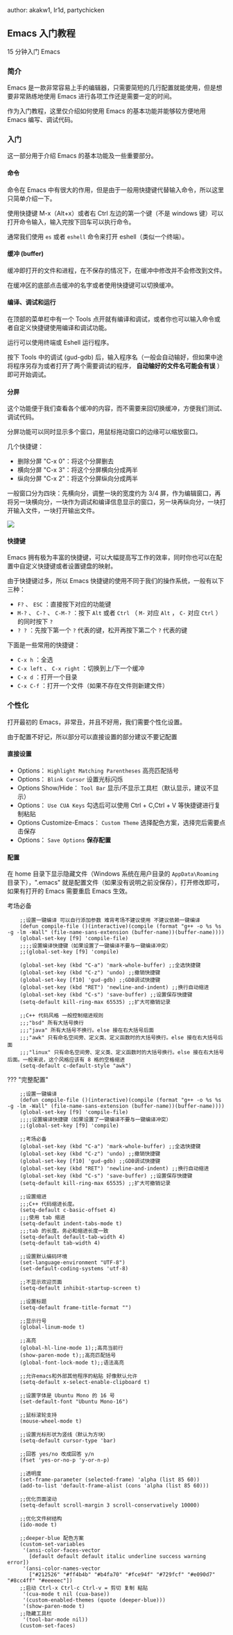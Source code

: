 author: akakw1, Ir1d, partychicken

## Emacs 入门教程

15 分钟入门 Emacs

### 简介

Emacs 是一款非常容易上手的编辑器，只需要简短的几行配置就能使用，但是想要非常熟练地使用 Emacs 进行各项工作还是需要一定的时间。

作为入门教程，这里仅介绍如何使用 Emacs 的基本功能并能够较方便地用 Emacs 编写、调试代码。

### 入门

这一部分用于介绍 Emacs 的基本功能及一些重要部分。

#### 命令

命令在 Emacs 中有很大的作用，但是由于一般用快捷键代替输入命令，所以这里只简单介绍一下。

使用快捷键 M-x（Alt+x）或者右 Ctrl 左边的第一个键（不是 windows 键）可以打开命令输入，输入完按下回车可以执行命令。

通常我们使用 `es` 或者 `eshell` 命令来打开 eshell（类似一个终端）。

#### 缓冲 (buffer)

缓冲即打开的文件和进程，在不保存的情况下，在缓冲中修改并不会修改到文件。

在缓冲区的底部点击缓冲的名字或者使用快捷键可以切换缓冲。

#### 编译、调试和运行

在顶部的菜单栏中有一个 Tools 点开就有编译和调试，或者你也可以输入命令或者自定义快捷键使用编译和调试功能。

运行可以使用终端或 Eshell 运行程序。

按下 Tools 中的调试 (gud-gdb) 后，输入程序名（一般会自动输好，但如果中途将程序另存为或者打开了两个需要调试的程序， **自动输好的文件名可能会有误** ）即可开始调试。

#### 分屏

这个功能便于我们查看各个缓冲的内容，而不需要来回切换缓冲，方便我们测试、调试代码。

分屏功能可以同时显示多个窗口，用鼠标拖动窗口的边缘可以缩放窗口。

几个快捷键：

-   删除分屏 "C-x 0"：将这个分屏删去
-   横向分屏 "C-x 3"：将这个分屏横向分成两半
-   纵向分屏 "C-x 2"：将这个分屏纵向分成两半

一般窗口分为四块：先横向分，调整一块的宽度约为 3/4 屏，作为编辑窗口，再将另一块横向分，一块作为调试和编译信息显示的窗口，另一块再纵向分，一块打开输入文件，一块打开输出文件。

![](./images/emacs.png)

#### 快捷键

Emacs 拥有极为丰富的快捷键，可以大幅提高写工作的效率，同时你也可以在配置中自定义快捷键或者设置键盘的映射。

由于快捷键过多，所以 Emacs 快捷键的使用不同于我们的操作系统，一般有以下三种：

-    `F?` 、 `ESC` ：直接按下对应的功能键
-    `M-?` 、 `C-?` 、 `C-M-?` ：按下 `Alt` 或者 `Ctrl` （ `M-` 对应 `Alt` ， `C-` 对应 `Ctrl` ）的同时按下 `?` 
-    `? ?` ：先按下第一个 `?` 代表的键，松开再按下第二个 `?` 代表的键

下面是一些常用的快捷键：

-    `C-x h` ：全选
-    `C-x left` 、 `C-x right` ：切换到上/下一个缓冲
-    `C-x d` ：打开一个目录
-    `C-x C-f` ：打开一个文件（如果不存在文件则新建文件）

### 个性化

打开最初的 Emacs，非常丑，并且不好用，我们需要个性化设置。

由于配置不好记，所以部分可以直接设置的部分建议不要记配置

#### 直接设置

-   Options： `Highlight Matching Parentheses` 高亮匹配括号
-   Options： `Blink Cursor` 设置光标闪烁
-   Options Show/Hide： `Tool Bar` 显示/不显示工具栏（默认显示，建议不显示）
-   Options： `Use CUA Keys` 勾选后可以使用 Ctrl + C,Ctrl + V 等快捷键进行复制粘贴
-   Options Customize-Emacs： `Custom Theme` 选择配色方案，选择完后需要点击保存
-   Options： `Save Options`  **保存配置** 

#### 配置

在 home 目录下显示隐藏文件（Windows 系统在用户目录的 `AppData\Roaming` 目录下），".emacs" 就是配置文件（如果没有说明之前没保存），打开修改即可，如果有打开的 Emacs 需要重启 Emacs 生效。

考场必备

```text
    ;;设置一键编译 可以自行添加参数 难背考场不建议使用 不建议依赖一键编译
    (defun compile-file ()(interactive)(compile (format "g++ -o %s %s -g -lm -Wall" (file-name-sans-extension (buffer-name))(buffer-name))))
    (global-set-key [f9] 'compile-file)
    ;;;;设置编译快捷键（如果设置了一键编译不要与一键编译冲突）
    ;;(global-set-key [f9] 'compile)

    (global-set-key (kbd "C-a") 'mark-whole-buffer) ;;全选快捷键
    (global-set-key (kbd "C-z") 'undo) ;;撤销快捷键
    (global-set-key [f10] 'gud-gdb) ;;GDB调试快捷键
    (global-set-key (kbd "RET") 'newline-and-indent) ;;换行自动缩进
    (global-set-key (kbd "C-s") 'save-buffer) ;;设置保存快捷键
    (setq-default kill-ring-max 65535) ;;扩大可撤销记录

    ;;C++ 代码风格 一般控制缩进规则
    ;;;"bsd" 所有大括号换行
    ;;;"java" 所有大括号不换行。else 接在右大括号后面
    ;;;"awk" 只有命名空间旁、定义类、定义函数时的大括号换行。else 接在右大括号后面
    ;;;"linux" 只有命名空间旁、定义类、定义函数时的大括号换行。else 接在右大括号后面。一般来说，这个风格应该有 8 格的空格缩进
    (setq-default c-default-style "awk")
```

??? "完整配置"

```text
    ;;设置一键编译
    (defun compile-file ()(interactive)(compile (format "g++ -o %s %s -g -lm -Wall" (file-name-sans-extension (buffer-name))(buffer-name))))
    (global-set-key [f9] 'compile-file)
    ;;;;设置编译快捷键（如果设置了一键编译不要与一键编译冲突）
    ;;(global-set-key [f9] 'compile)

    ;;考场必备
    (global-set-key (kbd "C-a") 'mark-whole-buffer) ;;全选快捷键
    (global-set-key (kbd "C-z") 'undo) ;;撤销快捷键
    (global-set-key [f10] 'gud-gdb) ;;GDB调试快捷键
    (global-set-key (kbd "RET") 'newline-and-indent) ;;换行自动缩进
    (global-set-key (kbd "C-s") 'save-buffer) ;;设置保存快捷键
    (setq-default kill-ring-max 65535) ;;扩大可撤销记录

    ;;设置缩进
    ;;;C++ 代码缩进长度。
    (setq-default c-basic-offset 4)
    ;;;使用 tab 缩进
    (setq-default indent-tabs-mode t)
    ;;;tab 的长度。务必和缩进长度一致
    (setq-default default-tab-width 4)
    (setq-default tab-width 4)

    ;;设置默认编码环境
    (set-language-environment "UTF-8")
    (set-default-coding-systems 'utf-8)

    ;;不显示欢迎页面
    (setq-default inhibit-startup-screen t)

    ;;设置标题
    (setq-default frame-title-format "")

    ;;显示行号
    (global-linum-mode t)

    ;;高亮
    (global-hl-line-mode 1);;高亮当前行
    (show-paren-mode t);;高亮匹配括号
    (global-font-lock-mode t);;语法高亮

    ;;允许emacs和外部其他程序的粘贴 好像默认允许
    (setq-default x-select-enable-clipboard t)

    ;;设置字体是 Ubuntu Mono 的 16 号
    (set-default-font "Ubuntu Mono-16")

    ;;鼠标滚轮支持
    (mouse-wheel-mode t)

    ;;设置光标形状为竖线（默认为方块）
    (setq-default cursor-type 'bar)

    ;;回答 yes/no 改成回答 y/n
    (fset 'yes-or-no-p 'y-or-n-p)

    ;;透明度
    (set-frame-parameter (selected-frame) 'alpha (list 85 60))
    (add-to-list 'default-frame-alist (cons 'alpha (list 85 60)))

    ;;优化页面滚动
    (setq-default scroll-margin 3 scroll-conservatively 10000)

    ;;优化文件树结构
    (ido-mode t)

    ;;deeper-blue 配色方案
    (custom-set-variables
     '(ansi-color-faces-vector
       [default default default italic underline success warning error])
     '(ansi-color-names-vector
       ["#212526" "#ff4b4b" "#b4fa70" "#fce94f" "#729fcf" "#e090d7" "#8cc4ff" "#eeeeec"])
    ;;启动 Ctrl-x Ctrl-c Ctrl-v = 剪切 复制 粘贴
     '(cua-mode t nil (cua-base))
     '(custom-enabled-themes (quote (deeper-blue)))
     '(show-paren-mode t)
    ;;隐藏工具栏
     '(tool-bar-mode nil))
    (custom-set-faces)
```
